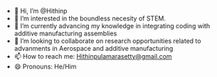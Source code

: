 - 👋 Hi, I’m @Hithinp
- 👀 I’m interested in the boundless necesity of STEM.
- 🌱 I’m currently  advancing my knowledge in integrating coding with additive manufacturing assemblies
- 💞️ I’m looking to collaborate on research opportunities related to advanments in Aerospace and additive manufacturing
- 📫 How to reach me: Hithinpulamarasetty@gmail.com
- 😄 Pronouns: He/Him


<!---
Hithinp/Hithinp is a ✨ special ✨ repository because its `README.md` (this file) appears on your GitHub profile.
You can click the Preview link to take a look at your changes.
--->
